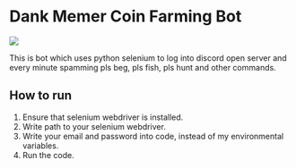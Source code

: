 # Dank Memer Coin Farming Bot

![](https://static.wikia.nocookie.net/sandbox/images/d/d1/Dankmemer.png/revision/latest/scale-to-width-down/340?cb=20200531074404)

This is bot which uses python selenium to log into discord open server and every minute spamming pls beg, pls fish, pls hunt and other commands.

## How to run

1. Ensure that selenium webdriver is installed.
2. Write path to your selenium webdriver.
3. Write your email and password into code, instead of my environmental variables.
4. Run the code.
